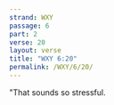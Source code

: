 ```yaml
---
strand: WXY
passage: 6
part: 2
verse: 20
layout: verse
title: "WXY 6:20"
permalink: /WXY/6/20/
---
```

"That sounds so stressful.
